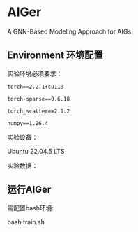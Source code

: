 # AIGer

A GNN-Based Modeling Approach for AIGs

## Environment 环境配置

实验环境必须要求：

`torch==2.2.1+cu118 `

`torch-sparse==0.6.18`

`torch_scatter==2.1.2`

`numpy==1.26.4`

实验设备：

Ubuntu 22.04.5 LTS

实验数据：



## 运行AIGer

需配置bash环境:

bash train.sh

